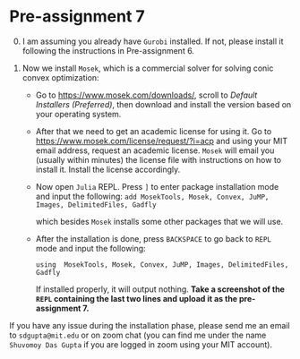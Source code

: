 # Pre-assignment 7

0. I am assuming you already have `Gurobi` installed. If not, please install it following the instructions in Pre-assignment 6.

1. Now we install `Mosek`, which is a commercial solver for solving conic convex optimization:
   * Go to https://www.mosek.com/downloads/, scroll to *Default Installers (Preferred)*, then download and install the version based on your operating system.
   
   * After that we need to get an academic license for using it. Go to https://www.mosek.com/license/request/?i=acp  and using your MIT email address, request an academic license. `Mosek` will email you (usually within minutes) the license file with instructions on how to install it. Install the license accordingly.
   
   * Now open `Julia` REPL. Press `]` to enter package installation mode and input the following: 
     `add MosekTools, Mosek, Convex, JuMP, Images, DelimitedFiles, Gadfly`
   
     which besides `Mosek` installs some other packages that we will use. 
   
   * After the installation is done, press `BACKSPACE` to go back to `REPL` mode and input the following: 
   
     `using  MosekTools, Mosek, Convex, JuMP, Images, DelimitedFiles, Gadfly`
   
     If installed properly, it will output nothing. **Take a screenshot of the `REPL` containing the last two lines and upload it as the pre-assignment 7.**
   
If you have any issue during the installation phase, please send me an email to `sdgupta@mit.edu` or on zoom chat (you can find me under the name `Shuvomoy Das Gupta` if you are logged in zoom using your MIT account).
   
     

